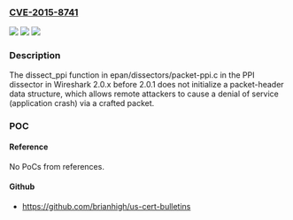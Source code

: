 ### [CVE-2015-8741](https://cve.mitre.org/cgi-bin/cvename.cgi?name=CVE-2015-8741)
![](https://img.shields.io/static/v1?label=Product&message=n%2Fa&color=blue)
![](https://img.shields.io/static/v1?label=Version&message=n%2Fa&color=blue)
![](https://img.shields.io/static/v1?label=Vulnerability&message=n%2Fa&color=brighgreen)

### Description

The dissect_ppi function in epan/dissectors/packet-ppi.c in the PPI dissector in Wireshark 2.0.x before 2.0.1 does not initialize a packet-header data structure, which allows remote attackers to cause a denial of service (application crash) via a crafted packet.

### POC

#### Reference
No PoCs from references.

#### Github
- https://github.com/brianhigh/us-cert-bulletins

